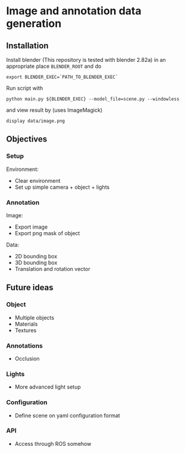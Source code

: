 # Image and annotation data generation

## Installation

Install blender (This repository is tested with blender 2.82a) in an appropriate place `BLENDER_ROOT` and do

```buildoutcfg
export BLENDER_EXEC=`PATH_TO_BLENDER_EXEC`
```

Run script with

```buildoutcfg
python main.py ${BLENDER_EXEC} --model_file=scene.py --windowless
```

and view result by (uses ImageMagick)

```buildoutcfg
display data/image.png
```

## Objectives

### Setup

Environment:
 * Clear environment
 * Set up simple camera + object + lights

### Annotation

Image:
 * Export image
 * Export png mask of object

Data:
 * 2D bounding box
 * 3D bounding box
 * Translation and rotation vector
 
 ## Future ideas
 
 ### Object
 * Multiple objects
 * Materials
 * Textures
 
 ### Annotations
 * Occlusion
 
 ### Lights
 * More advanced light setup
 
 ### Configuration
 * Define scene on yaml configuration format
 
 ### API
 * Access through ROS somehow